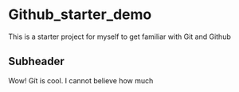 # Github_starter_demo
This is a starter project for myself to get familiar with Git and Github

## Subheader
Wow! Gít is cool. I cannot believe how much
